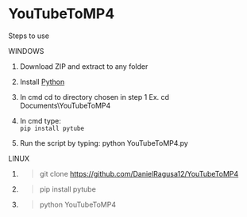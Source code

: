 # YouTubeToMP4

Steps to use

WINDOWS

1. Download ZIP and extract to any folder

2. Install [Python](https://www.python.org/downloads/)

3. In cmd cd to directory chosen in step 1   Ex. cd Documents\YouTubeToMP4

4. In cmd type:   
   `pip install pytube`

5. Run the script by typing:   python YouTubeToMP4.py


LINUX

1. >git clone https://github.com/DanielRagusa12/YouTubeToMP4

2. >pip install pytube

3. >python YouTubeToMP4

